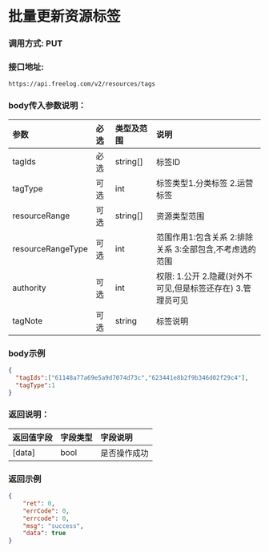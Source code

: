 # 批量更新资源标签



### 调用方式: PUT



### 接口地址:

```
https://api.freelog.com/v2/resources/tags
```



### body传入参数说明：

| 参数 | 必选 | 类型及范围 | 说明 |
| :--- | :--- | :--- | :--- |
|tagIds | 必选 | string[] | 标签ID |
|tagType | 可选 | int | 标签类型1.分类标签 2.运营标签 |
|resourceRange | 可选 | string[] | 资源类型范围 |
|resourceRangeType | 可选 | int | 范围作用1:包含关系 2:排除关系 3:全部包含,不考虑选的范围 |
|authority | 可选 | int | 权限: 1.公开 2.隐藏(对外不可见,但是标签还存在) 3.管理员可见 |
|tagNote | 可选 | string | 标签说明 |



### body示例

```json
{
  "tagIds":["61148a77a69e5a9d7074d73c","623441e8b2f9b346d02f29c4"],
  "tagType":1
}
```



### 返回说明：

| 返回值字段 | 字段类型 | 字段说明 |
| :--- | :--- | :--- |
| [data] | bool | 是否操作成功 |



### 返回示例

```json
{
    "ret": 0,
    "errCode": 0,
    "errcode": 0,
    "msg": "success",
    "data": true
}
```
